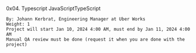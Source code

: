 0x04. Typescript
JavaScriptTypeScript

    By: Johann Kerbrat, Engineering Manager at Uber Works
    Weight: 1
    Project will start Jan 10, 2024 4:00 AM, must end by Jan 11, 2024 4:00 AM
    Manual QA review must be done (request it when you are done with the project)
